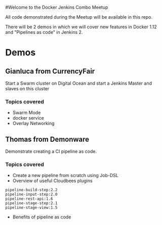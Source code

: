 #Welcome to the Docker Jenkins Combo Meetup

All code demonstrated during the Meetup will be available in this repo.

There will be 2 demos in which we will cover new features in Docker 1.12 and "Pipelines as code" in Jenkins 2.


# Demos

## Gianluca from CurrencyFair

Start a Swarm cluster on Digital Ocean and start a Jenkins Master and slaves on this cluster

### Topics covered

- Swarm Mode
- docker service
- Overlay Networking


## Thomas from Demonware

Demonstrate creating a CI pipeline as code.

### Topics covered

- Create a new pipeline from scratch using Job-DSL
- Overview of useful Cloudbees plugins

```
pipeline-build-step:2.2
pipeline-input-step:2.0
pipeline-rest-api:1.6
pipeline-stage-step:2.1
pipeline-stage-view:1.5
```
- Benefits of pipeline as code 
